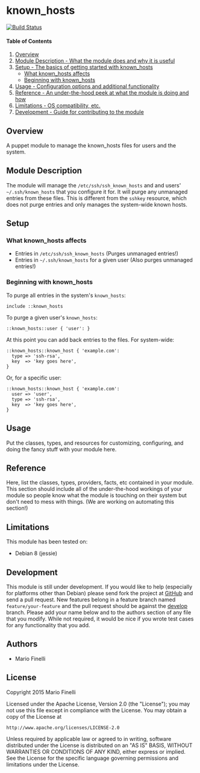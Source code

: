 # known_hosts

[![Build Status](https://travis-ci.org/mfinelli/puppet-known_hosts.svg?branch=master)](https://travis-ci.org/mfinelli/puppet-known_hosts)

#### Table of Contents

1. [Overview](#overview)
2. [Module Description - What the module does and why it is useful](#module-description)
3. [Setup - The basics of getting started with known_hosts](#setup)
    * [What known_hosts affects](#what-known_hosts-affects)
    * [Beginning with known_hosts](#beginning-with-known_hosts)
4. [Usage - Configuration options and additional functionality](#usage)
5. [Reference - An under-the-hood peek at what the module is doing and how](#reference)
5. [Limitations - OS compatibility, etc.](#limitations)
6. [Development - Guide for contributing to the module](#development)

## Overview

A puppet module to manage the known_hosts files for users and the system.

## Module Description

The module will manage the `/etc/ssh/ssh_known_hosts` and and users'
`~/.ssh/known_hosts` that you configure it for. It will purge any unmanaged
entries from these files. This is different from the `sshkey` resource, which
does not purge entries and only manages the system-wide known hosts.

## Setup

### What known_hosts affects

* Entries in `/etc/ssh/ssh_known_hosts` (Purges unmanaged entries!)
* Entries in `~/.ssh/known_hosts` for a given user (Also purges unmanaged
  entries!)

### Beginning with known_hosts

To purge all entries in the system's `known_hosts`:

```puppet
include ::known_hosts
```

To purge a given user's `known_hosts`:

```puppet
::known_hosts::user { 'user': }
```

At this point you can add back entries to the files. For system-wide:

```puppet
::known_hosts::known_host { 'example.com':
  type => 'ssh-rsa',
  key  => 'key goes here',
}
```

Or, for a specific user:

```puppet
::known_hosts::known_host { 'example.com':
  user => 'user',
  type => 'ssh-rsa',
  key  => 'key goes here',
}
```

## Usage

Put the classes, types, and resources for customizing, configuring, and doing
the fancy stuff with your module here.

## Reference

Here, list the classes, types, providers, facts, etc contained in your module.
This section should include all of the under-the-hood workings of your module so
people know what the module is touching on their system but don't need to mess
with things. (We are working on automating this section!)

## Limitations

This module has been tested on:

* Debian 8 (jessie)

## Development

This module is still under development. If you would like to help (especially
for platforms other than Debian) please send fork the project at
[GitHub](https://github.com/mfinelli/puppet-known_hosts) and send a pull
request. New features belong in a feature branch named `feature/your-feature`
and the pull request should be against the
[develop](https://github.com/mfinelli/puppet-known_hosts/tree/develop)
branch. Please add your name below and to the authors section of any file
that you modify. While not required, it would be nice if you wrote test cases
for any functionality that you add.

## Authors

* Mario Finelli

## License

Copyright 2015 Mario Finelli

Licensed under the Apache License, Version 2.0 (the "License");
you may not use this file except in compliance with the License.
You may obtain a copy of the License at

    http://www.apache.org/licenses/LICENSE-2.0

Unless required by applicable law or agreed to in writing, software
distributed under the License is distributed on an "AS IS" BASIS,
WITHOUT WARRANTIES OR CONDITIONS OF ANY KIND, either express or implied.
See the License for the specific language governing permissions and
limitations under the License.
